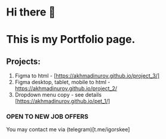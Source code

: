 # Hi there 👋  
# This is my Portfolio page.

## Projects:

1. Figma to html - [https://akhmadinurov.github.io/project_3/]
2. Figma desktop, tablet, mobile to html - https://akhmadinurov.github.io/project_2/
3. Dropdown menu copy - see details [https://akhmadinurov.github.io/pet_1/]

### OPEN TO NEW JOB OFFERS
You may contact me via (telegram)[t.me/igorskee] 
<!--
**Akhmadinurov/akhmadinurov** is a ✨ _special_ ✨ repository because its `README.md` (this file) appears on your GitHub profile.

Here are some ideas to get you started:

- 🔭 I’m currently working on ...
- 🌱 I’m currently learning ...
- 👯 I’m looking to collaborate on ...
- 🤔 I’m looking for help with ...
- 💬 Ask me about ...
- 📫 How to reach me: ...
- 😄 Pronouns: ...
- ⚡ Fun fact: ...
-->
